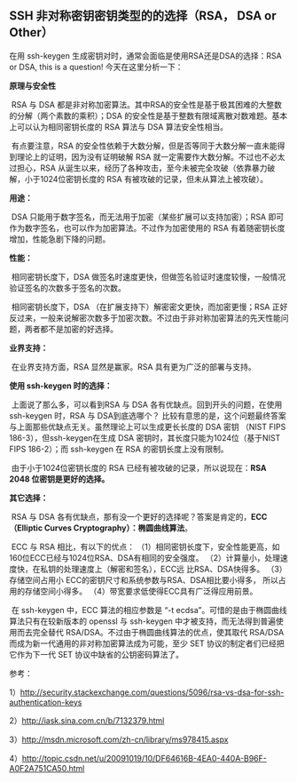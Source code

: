 ## SSH 非对称密钥密钥类型的的选择（RSA， DSA or Other）

在用 ssh-keygen 生成密钥对时，通常会面临是使用RSA还是DSA的选择：RSA or DSA, this is a question! 今天在这里分析一下：

**原理与安全性**

​    RSA 与 DSA 都是非对称加密算法。其中RSA的安全性是基于极其困难的大整数的分解（两个素数的乘积）；DSA 的安全性是基于整数有限域离散对数难题。基本上可以认为相同密钥长度的 RSA 算法与 DSA 算法安全性相当。

​    有点要注意，RSA 的安全性依赖于大数分解，但是否等同于大数分解一直未能得到理论上的证明，因为没有证明破解 RSA 就一定需要作大数分解。不过也不必太过担心，RSA 从诞生以来，经历了各种攻击，至今未被完全攻破（依靠暴力破解，小于1024位密钥长度的 RSA 有被攻破的记录，但未从算法上被攻破）。

**用途：**

​    DSA 只能用于数字签名，而无法用于加密（某些扩展可以支持加密）；RSA 即可作为数字签名，也可以作为加密算法。不过作为加密使用的 RSA 有着随密钥长度增加，性能急剧下降的问题。

**性能：**

​    相同密钥长度下，DSA 做签名时速度更快，但做签名验证时速度较慢，一般情况验证签名的次数多于签名的次数。

​    相同密钥长度下，DSA （在扩展支持下）解密密文更快，而加密更慢；RSA 正好反过来，一般来说解密次数多于加密次数。不过由于非对称加密算法的先天性能问题，两者都不是加密的好选择。

**业界支持：**

​    在业界支持方面，RSA 显然是赢家。RSA 具有更为广泛的部署与支持。

**使用 ssh-keygen 时的选择：**

​    上面说了那么多，可以看到RSA 与 DSA 各有优缺点。回到开头的问题，在使用 ssh-keygen 时，RSA 与 DSA到底选哪个？ 比较有意思的是，这个问题最终答案与上面那些优缺点无关。虽然理论上可以生成更长长度的 DSA 密钥 （NIST FIPS 186-3），但ssh-keygen在生成 DSA 密钥时，其长度只能为1024位（基于NIST FIPS 186-2）；而 ssh-keygen 在 RSA 的密钥长度上没有限制。

​     由于小于1024位密钥长度的 RSA 已经有被攻破的记录，所以说现在：**RSA 2048 位密钥是更好的选择。**

**其它选择：**

​    RSA 与 DSA 各有优缺点，那有没一个更好的选择呢？答案是肯定的，**ECC（Elliptic Curves Cryptography）：椭圆曲线算法**。

​    ECC 与 RSA 相比，有以下的优点：
（1）相同密钥长度下，安全性能更高，如160位ECC已经与1024位RSA、DSA有相同的安全强度。
（2）计算量小，处理速度快，在私钥的处理速度上（解密和签名），ECC远 比RSA、DSA快得多。
（3）存储空间占用小 ECC的密钥尺寸和系统参数与RSA、DSA相比要小得多， 所以占用的存储空间小得多。
（4）带宽要求低使得ECC具有广泛得应用前景。

​    在 ssh-keygen 中，ECC 算法的相应参数是 “-t ecdsa”。可惜的是由于椭圆曲线算法只有在较新版本的 openssl 与 ssh-keygen 中才被支持，而无法得到普遍使用而去完全替代 RSA/DSA。不过由于椭圆曲线算法的优点，使其取代 RSA/DSA 而成为新一代通用的非对称加密算法成为可能，至少 SET 协议的制定者们已经把它作为下一代 SET 协议中缺省的公钥密码算法了。

 

参考：

1）<http://security.stackexchange.com/questions/5096/rsa-vs-dsa-for-ssh-authentication-keys>

2）<http://iask.sina.com.cn/b/7132379.html>

3）<http://msdn.microsoft.com/zh-cn/library/ms978415.aspx>

4）<http://topic.csdn.net/u/20091019/10/DF64616B-4EA0-440A-B96F-A0F2A751CA50.html>